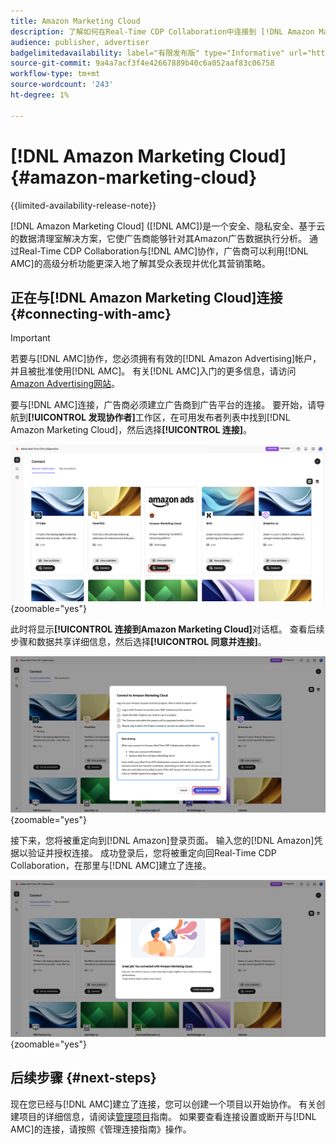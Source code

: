```yaml
---
title: Amazon Marketing Cloud
description: 了解如何在Real-Time CDP Collaboration中连接到 [!DNL Amazon Marketing Cloud] 。
audience: publisher, advertiser
badgelimitedavailability: label="有限发布版" type="Informative" url="https://helpx.adobe.com/cn/legal/product-descriptions/real-time-customer-data-platform-collaboration.html newtab=true"
source-git-commit: 9a4a7acf3f4e42667889b40c6a052aaf83c06758
workflow-type: tm+mt
source-wordcount: '243'
ht-degree: 1%

---
```


# [!DNL Amazon Marketing Cloud] {#amazon-marketing-cloud}

{{limited-availability-release-note}}

[!DNL Amazon Marketing Cloud] ([!DNL AMC])是一个安全、隐私安全、基于云的数据清理室解决方案，它使广告商能够针对其Amazon广告数据执行分析。 通过Real-Time CDP Collaboration与[!DNL AMC]协作，广告商可以利用[!DNL AMC]的高级分析功能更深入地了解其受众表现并优化其营销策略。

## 正在与[!DNL Amazon Marketing Cloud]连接 {#connecting-with-amc}

>[!IMPORTANT]
>
>若要与[!DNL AMC]协作，您必须拥有有效的[!DNL Amazon Advertising]帐户，并且被批准使用[!DNL AMC]。 有关[!DNL AMC]入门的更多信息，请访问[Amazon Advertising网站](https://advertising.amazon.com/en/blog/amazon-marketing-cloud-now-available-in-the-us)。

要与[!DNL AMC]连接，广告商必须建立广告商到广告平台的连接。 要开始，请导航到&#x200B;**[!UICONTROL 发现协作者]**&#x200B;工作区，在可用发布者列表中找到[!DNL Amazon Marketing Cloud]，然后选择&#x200B;**[!UICONTROL 连接]**。

![已选择“发现协作者”工作区的“连接”选项[!DNL Amazon Marketing Cloud]。](/help/assets/connect/advertising-platforms/amc-discover-collaborators.png){zoomable="yes"}

此时将显示&#x200B;**[!UICONTROL 连接到Amazon Marketing Cloud]**&#x200B;对话框。 查看后续步骤和数据共享详细信息，然后选择&#x200B;**[!UICONTROL 同意并连接]**。

![突出显示了“使用同意并连接”按钮的“连接到[!DNL Amazon Marketing Cloud]”对话框。](/help/assets/connect/advertising-platforms/connect-to-amc.png){zoomable="yes"}

接下来，您将被重定向到[!DNL Amazon]登录页面。 输入您的[!DNL Amazon]凭据以验证并授权连接。 成功登录后，您将被重定向回Real-Time CDP Collaboration，在那里与[!DNL AMC]建立了连接。

![确认消息，指示与[!DNL Amazon Marketing Cloud]成功连接。](/help/assets/connect/advertising-platforms/successful-connection.png){zoomable="yes"}

## 后续步骤 {#next-steps}

现在您已经与[!DNL AMC]建立了连接，您可以创建一个项目以开始协作。 有关创建项目的详细信息，请阅读[管理项目](/help/guide/collaborate/manage-projects.md)指南。 如果要查看连接设置或断开与[!DNL AMC]的连接，请按照《管理连接指南》操作。
